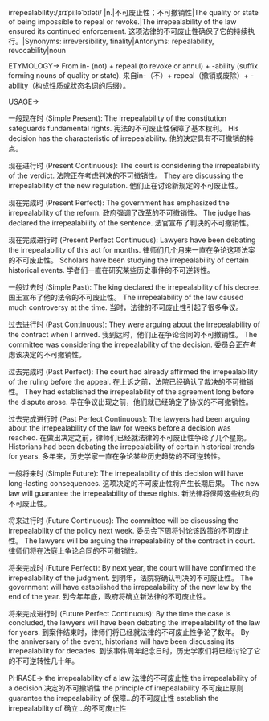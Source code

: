 irrepealability:/ˌɪrɪˈpiːləˈbɪləti/
|n.|不可废止性；不可撤销性|The quality or state of being impossible to repeal or revoke.|The irrepealability of the law ensured its continued enforcement.  这项法律的不可废止性确保了它的持续执行。|Synonyms: irreversibility, finality|Antonyms: repealability, revocability|noun


ETYMOLOGY->
From in- (not) + repeal (to revoke or annul) + -ability (suffix forming nouns of quality or state).  来自in-（不）+ repeal（撤销或废除）+ -ability（构成性质或状态名词的后缀）。


USAGE->

一般现在时 (Simple Present):
The irrepealability of the constitution safeguards fundamental rights.  宪法的不可废止性保障了基本权利。
His decision has the characteristic of irrepealability. 他的决定具有不可撤销的特点。

现在进行时 (Present Continuous):
The court is considering the irrepealability of the verdict.  法院正在考虑判决的不可撤销性。
They are discussing the irrepealability of the new regulation.  他们正在讨论新规定的不可废止性。

现在完成时 (Present Perfect):
The government has emphasized the irrepealability of the reform.  政府强调了改革的不可撤销性。
The judge has declared the irrepealability of the sentence.  法官宣布了判决的不可撤销性。

现在完成进行时 (Present Perfect Continuous):
Lawyers have been debating the irrepealability of this act for months.  律师们几个月来一直在争论这项法案的不可废止性。
Scholars have been studying the irrepealability of certain historical events. 学者们一直在研究某些历史事件的不可逆转性。

一般过去时 (Simple Past):
The king declared the irrepealability of his decree.  国王宣布了他的法令的不可废止性。
The irrepealability of the law caused much controversy at the time.  当时，法律的不可废止性引起了很多争议。

过去进行时 (Past Continuous):
They were arguing about the irrepealability of the contract when I arrived.  我到达时，他们正在争论合同的不可撤销性。
The committee was considering the irrepealability of the decision. 委员会正在考虑该决定的不可撤销性。


过去完成时 (Past Perfect):
The court had already affirmed the irrepealability of the ruling before the appeal.  在上诉之前，法院已经确认了裁决的不可撤销性。
They had established the irrepealability of the agreement long before the dispute arose.  早在争议出现之前，他们就已经确定了协议的不可撤销性。

过去完成进行时 (Past Perfect Continuous):
The lawyers had been arguing about the irrepealability of the law for weeks before a decision was reached.  在做出决定之前，律师们已经就法律的不可废止性争论了几个星期。
Historians had been debating the irrepealability of certain historical trends for years. 多年来，历史学家一直在争论某些历史趋势的不可逆转性。

一般将来时 (Simple Future):
The irrepealability of this decision will have long-lasting consequences.  这项决定的不可废止性将产生长期后果。
The new law will guarantee the irrepealability of these rights.  新法律将保障这些权利的不可废止性。

将来进行时 (Future Continuous):
The committee will be discussing the irrepealability of the policy next week.  委员会下周将讨论该政策的不可废止性。
The lawyers will be arguing the irrepealability of the contract in court. 律师们将在法庭上争论合同的不可撤销性。

将来完成时 (Future Perfect):
By next year, the court will have confirmed the irrepealability of the judgment.  到明年，法院将确认判决的不可废止性。
The government will have established the irrepealability of the new law by the end of the year. 到今年年底，政府将确立新法律的不可废止性。


将来完成进行时 (Future Perfect Continuous):
By the time the case is concluded, the lawyers will have been debating the irrepealability of the law for years.  到案件结束时，律师们将已经就法律的不可废止性争论了数年。
By the anniversary of the event, historians will have been discussing its irrepealability for decades. 到该事件周年纪念日时，历史学家们将已经讨论了它的不可逆转性几十年。


PHRASE->
the irrepealability of a law  法律的不可废止性
the irrepealability of a decision  决定的不可撤销性
the principle of irrepealability 不可废止原则
guarantee the irrepealability of  保障...的不可废止性
establish the irrepealability of 确立...的不可废止性


